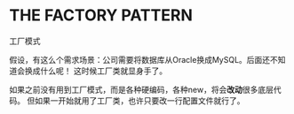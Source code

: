 # THE FACTORY PATTERN

工厂模式


假设，有这么个需求场景：公司需要将数据库从Oracle换成MySQL。后面还不知道会换成什么呢！
这时候工厂类就显身手了。

如果之前没有用到工厂模式，而是各种硬编码，各种new，将会**改动**很多底层代码。
但如果一开始就用了工厂类，也许只要改一行配置文件就行了。


